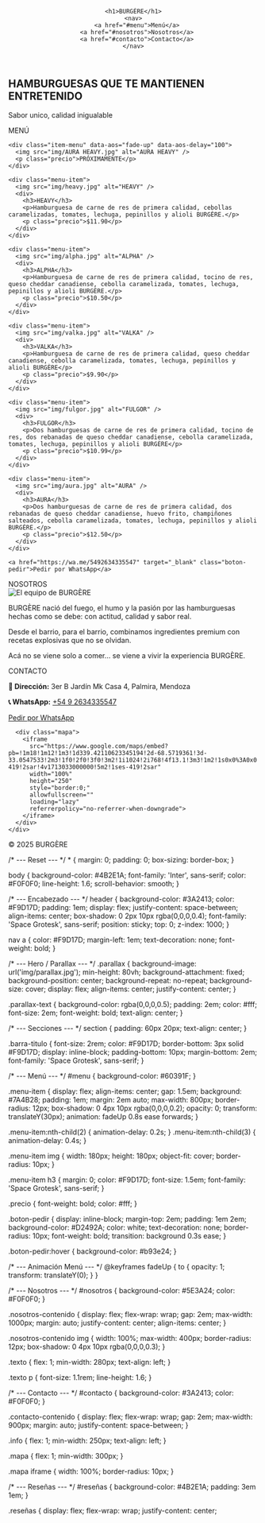 <!DOCTYPE html>
<html lang="es">
<head>
  <meta charset="UTF-8" />
  <meta name="viewport" content="width=device-width, initial-scale=1.0" />
  <title>BURGÈRE</title>
  <link rel="stylesheet" href="style.css" />
  <link href="https://cdn.jsdelivr.net/npm/aos@2.3.4/dist/aos.css" rel="stylesheet">
</head>
<body>

  <!-- AOS -->
  <script src="https://cdn.jsdelivr.net/npm/aos@2.3.4/dist/aos.js"></script>
  <script>AOS.init();</script>

  <header>
    
    <h1>BURGÈRE</h1>
    <nav>
      <a href="#menu">Menú</a>
      <a href="#nosotros">Nosotros</a>
      <a href="#contacto">Contacto</a>
    </nav>
  </header>

  <section id="hero">
    <h2>HAMBURGUESAS QUE TE MANTIENEN ENTRETENIDO</h2>
    <p>Sabor unico, calidad inigualable</p>
  </section>

  <section id="menu">
    <div class="barra-titulo">MENÚ</div>

    <div class="item-menu" data-aos="fade-up" data-aos-delay="100">
      <img src="img/AURA HEAVY.jpg" alt="AURA HEAVY" />
      <p class="precio">PRÓXIMAMENTE</p>
    </div>

    <div class="menu-item">
      <img src="img/heavy.jpg" alt="HEAVY" />
      <div>
        <h3>HEAVY</h3>
        <p>Hamburguesa de carne de res de primera calidad, cebollas caramelizadas, tomates, lechuga, pepinillos y alioli BURGÈRE.</p>
        <p class="precio">$11.90</p>
      </div>
    </div>

    <div class="menu-item">
      <img src="img/alpha.jpg" alt="ALPHA" />
      <div>
        <h3>ALPHA</h3>
        <p>Hamburguesa de carne de res de primera calidad, tocino de res, queso cheddar canadiense, cebolla caramelizada, tomates, lechuga, pepinillos y alioli BURGÈRE.</p>
        <p class="precio">$10.50</p>
      </div>
    </div>

    <div class="menu-item">
      <img src="img/valka.jpg" alt="VALKA" />
      <div>
        <h3>VALKA</h3>
        <p>Hamburguesa de carne de res de primera calidad, queso cheddar canadiense, cebolla caramelizada, tomates, lechuga, pepinillos y alioli BURGÈRE</p>
        <p class="precio">$9.90</p>
      </div>
    </div>

    <div class="menu-item">
      <img src="img/fulgor.jpg" alt="FULGOR" />
      <div>
        <h3>FULGOR</h3>
        <p>Dos hamburguesas de carne de res de primera calidad, tocino de res, dos rebanadas de queso cheddar canadiense, cebolla caramelizada, tomates, lechuga, pepinillos y alioli BURGÈRE</p>
        <p class="precio">$10.99</p>
      </div>
    </div>

    <div class="menu-item">
      <img src="img/aura.jpg" alt="AURA" />
      <div>
        <h3>AURA</h3>
        <p>Dos hamburguesas de carne de res de primera calidad, dos rebanadas de queso cheddar canadiense, huevo frito, champiñones salteados, cebolla caramelizada, tomates, lechuga, pepinillos y alioli BURGÈRE.</p>
        <p class="precio">$12.50</p>
      </div>
    </div>

    <a href="https://wa.me/5492634335547" target="_blank" class="boton-pedir">Pedir por WhatsApp</a>
  </section>

  <section id="nosotros">
    <div class="barra-titulo">NOSOTROS</div>
    <div class="nosotros-contenido">
      <img src="img/nosotros.jpg" alt="El equipo de BURGÈRE" data-aos="zoom-in" />
      <div class="texto" data-aos="fade-left">
        <p>BURGÈRE nació del fuego, el humo y la pasión por las hamburguesas hechas como se debe: con actitud, calidad y sabor real.</p>
        <p>Desde el barrio, para el barrio, combinamos ingredientes premium con recetas explosivas que no se olvidan.</p>
        <p>Acá no se viene solo a comer... se viene a vivir la experiencia BURGÈRE.</p>
      </div>
    </div>
  </section>

  <section id="contacto">
    <div class="barra-titulo">CONTACTO</div>
    <div class="contacto-contenido">
      <div class="info">
        <p><strong>📍 Dirección:</strong> 3er B Jardín Mk Casa 4, Palmira, Mendoza</p>
        <p><strong>📞 WhatsApp:</strong> <a href="https://wa.me/5492634335547" target="_blank">+54 9 2634335547</a></p>
        <a href="https://wa.me/5492634335547" target="_blank" class="boton-wsp">Pedir por WhatsApp</a>
      </div>

      <div class="mapa">
        <iframe 
          src="https://www.google.com/maps/embed?pb=!1m18!1m12!1m3!1d339.42110623345194!2d-68.5719361!3d-33.0547533!2m3!1f0!2f0!3f0!3m2!1i1024!2i768!4f13.1!3m3!1m2!1s0x0%3A0x0!2zMzPCsDAzJzE3LjEiUyA2OMKwMzQnMTguOSJX!5e0!3m2!1ses-419!2sar!4v1713033000000!5m2!1ses-419!2sar" 
          width="100%" 
          height="250" 
          style="border:0;" 
          allowfullscreen="" 
          loading="lazy" 
          referrerpolicy="no-referrer-when-downgrade">
        </iframe>
      </div>
    </div>
  </section>

  <footer>
    <p>&copy; 2025 BURGÈRE</p>
  </footer>
/* --- Reset --- */
* {
    margin: 0;
    padding: 0;
    box-sizing: border-box;
  }
  
  body {
    background-color: #4B2E1A;
    font-family: 'Inter', sans-serif;
    color: #F0F0F0;
    line-height: 1.6;
    scroll-behavior: smooth;
  }
  
  /* --- Encabezado --- */
  header {
    background-color: #3A2413;
    color: #F9D17D;
    padding: 1em;
    display: flex;
    justify-content: space-between;
    align-items: center;
    box-shadow: 0 2px 10px rgba(0,0,0,0.4);
    font-family: 'Space Grotesk', sans-serif;
    position: sticky;
    top: 0;
    z-index: 1000;
  }
  
  nav a {
    color: #F9D17D;
    margin-left: 1em;
    text-decoration: none;
    font-weight: bold;
  }
  
  /* --- Hero / Parallax --- */
  .parallax {
    background-image: url('img/parallax.jpg');
    min-height: 80vh;
    background-attachment: fixed;
    background-position: center;
    background-repeat: no-repeat;
    background-size: cover;
    display: flex;
    align-items: center;
    justify-content: center;
  }
  
  .parallax-text {
    background-color: rgba(0,0,0,0.5);
    padding: 2em;
    color: #fff;
    font-size: 2em;
    font-weight: bold;
    text-align: center;
  }
  
  /* --- Secciones --- */
  section {
    padding: 60px 20px;
    text-align: center;
  }
  
  .barra-titulo {
    font-size: 2rem;
    color: #F9D17D;
    border-bottom: 3px solid #F9D17D;
    display: inline-block;
    padding-bottom: 10px;
    margin-bottom: 2em;
    font-family: 'Space Grotesk', sans-serif;
  }
  
  /* --- Menú --- */
  #menu {
    background-color: #60391F;
  }
  
  .menu-item {
    display: flex;
    align-items: center;
    gap: 1.5em;
    background: #7A4B28;
    padding: 1em;
    margin: 2em auto;
    max-width: 800px;
    border-radius: 12px;
    box-shadow: 0 4px 10px rgba(0,0,0,0.2);
    opacity: 0;
    transform: translateY(30px);
    animation: fadeUp 0.8s ease forwards;
  }
  
  .menu-item:nth-child(2) { animation-delay: 0.2s; }
  .menu-item:nth-child(3) { animation-delay: 0.4s; }
  
  .menu-item img {
    width: 180px;
    height: 180px;
    object-fit: cover;
    border-radius: 10px;
  }
  
  .menu-item h3 {
    margin: 0;
    color: #F9D17D;
    font-size: 1.5em;
    font-family: 'Space Grotesk', sans-serif;
  }
  
  .precio {
    font-weight: bold;
    color: #fff;
  }
  
  .boton-pedir {
    display: inline-block;
    margin-top: 2em;
    padding: 1em 2em;
    background-color: #D2492A;
    color: white;
    text-decoration: none;
    border-radius: 10px;
    font-weight: bold;
    transition: background 0.3s ease;
  }
  
  .boton-pedir:hover {
    background-color: #b93e24;
  }
  
  /* --- Animación Menú --- */
  @keyframes fadeUp {
    to {
      opacity: 1;
      transform: translateY(0);
    }
  }
  
  /* --- Nosotros --- */
  #nosotros {
    background-color: #5E3A24;
    color: #F0F0F0;
  }
  
  .nosotros-contenido {
    display: flex;
    flex-wrap: wrap;
    gap: 2em;
    max-width: 1000px;
    margin: auto;
    justify-content: center;
    align-items: center;
  }
  
  .nosotros-contenido img {
    width: 100%;
    max-width: 400px;
    border-radius: 12px;
    box-shadow: 0 4px 10px rgba(0,0,0,0.3);
  }
  
  .texto {
    flex: 1;
    min-width: 280px;
    text-align: left;
  }
  
  .texto p {
    font-size: 1.1rem;
    line-height: 1.6;
  }
  
  /* --- Contacto --- */
  #contacto {
    background-color: #3A2413;
    color: #F0F0F0;
  }
  
  .contacto-contenido {
    display: flex;
    flex-wrap: wrap;
    gap: 2em;
    max-width: 900px;
    margin: auto;
    justify-content: space-between;
  }
  
  .info {
    flex: 1;
    min-width: 250px;
    text-align: left;
  }
  
  .mapa {
    flex: 1;
    min-width: 300px;
  }
  
  .mapa iframe {
    width: 100%;
    border-radius: 10px;
  }
  
  /* --- Reseñas --- */
  #reseñas {
    background-color: #4B2E1A;
    padding: 3em 1em;
  }
  
  .reseñas {
    display: flex;
    flex-wrap: wrap;
    justify-content: center;
  
    
